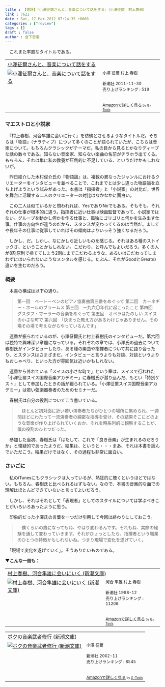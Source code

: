 ```yaml
---
title : 【書評】『小澤征爾さんと、音楽について話をする』（小澤征爾　村上春樹）
link : 7621
date : Sat, 17 Mar 2012 07:24:35 +0000
categories : ["review"]
tags : []
draft : false
author : 倉下忠憲
---
```


　これまた率直なタイトルである。

<table  border="0" cellpadding="5"><tr><td colspan="2"><a href="http://www.amazon.co.jp/%E5%B0%8F%E6%BE%A4%E5%BE%81%E7%88%BE%E3%81%95%E3%82%93%E3%81%A8%E3%80%81%E9%9F%B3%E6%A5%BD%E3%81%AB%E3%81%A4%E3%81%84%E3%81%A6%E8%A9%B1%E3%82%92%E3%81%99%E3%82%8B-%E5%B0%8F%E6%BE%A4-%E5%BE%81%E7%88%BE/dp/4103534281%3FSubscriptionId%3D15SMZCTB9V8NGR2TW082%26tag%3Drashita1000-22%26linkCode%3Dxm2%26camp%3D2025%26creative%3D165953%26creativeASIN%3D4103534281" target="_blank">小澤征爾さんと、音楽について話をする</a><img src="http://www.assoc-amazon.jp/e/ir?t=rashita1000-22&l=ur2&o=9" width="1" height="1" style="border: none;" alt="" /></td></tr><tr><td valign="top"><a href="http://www.amazon.co.jp/%E5%B0%8F%E6%BE%A4%E5%BE%81%E7%88%BE%E3%81%95%E3%82%93%E3%81%A8%E3%80%81%E9%9F%B3%E6%A5%BD%E3%81%AB%E3%81%A4%E3%81%84%E3%81%A6%E8%A9%B1%E3%82%92%E3%81%99%E3%82%8B-%E5%B0%8F%E6%BE%A4-%E5%BE%81%E7%88%BE/dp/4103534281%3FSubscriptionId%3D15SMZCTB9V8NGR2TW082%26tag%3Drashita1000-22%26linkCode%3Dxm2%26camp%3D2025%26creative%3D165953%26creativeASIN%3D4103534281" target="_blank"><img src="http://ecx.images-amazon.com/images/I/41q-jhrRzsL._SL160_.jpg" border="0" alt="小澤征爾さんと、音楽について話をする" /></a></td><td valign="top"><font size="-1">小澤 征爾 村上 春樹 <br /><br />新潮社  2011-11-30<br />売り上げランキング : 519<br /><br /><br /><a href="http://www.amazon.co.jp/%E5%B0%8F%E6%BE%A4%E5%BE%81%E7%88%BE%E3%81%95%E3%82%93%E3%81%A8%E3%80%81%E9%9F%B3%E6%A5%BD%E3%81%AB%E3%81%A4%E3%81%84%E3%81%A6%E8%A9%B1%E3%82%92%E3%81%99%E3%82%8B-%E5%B0%8F%E6%BE%A4-%E5%BE%81%E7%88%BE/dp/4103534281%3FSubscriptionId%3D15SMZCTB9V8NGR2TW082%26tag%3Drashita1000-22%26linkCode%3Dxm2%26camp%3D2025%26creative%3D165953%26creativeASIN%3D4103534281" target="_blank">Amazonで詳しく見る</a></font><font size="-2"> by <a href="http://www.goodpic.com/mt/aws/index.html" >G-Tools</a></font></td></tr></table>

<h3>マエストロと小説家</h3>
　『村上春樹、河合隼雄に会いに行く』を彷彿とさせるようなタイトルだ。そちらは「物語」（ナラティブ）について多くのことが語られていたが、こちらは音楽について。もちろんクラシックがテーマだ。私の目から見るとかなりディープな話の数々である。知らない音楽家、知らない楽曲の名前がチラホラ出てくる。もちろん、それは単に私の教養が圧倒的に不足している、というだけかもしれないが。

　昨日紹介した木村俊介氏の『物語論』は、複数の異なったジャンルにおけるクリエーターをインタビューを並べることで、これまでとは少し違った物語論を立ち上げようという試みがあった。本書は「指揮者」と「小説家」の対比だ。世界を舞台に活躍する二人のクリエーターの対比はなかなかに面白い。

　この二人は似ているかと問われれば、YesでありNoでもある。そもそも、それぞれの仕事が根本的に違う。指揮者に近い仕事は映画監督であって、小説家ではない。グループを動かし何かを作る仕事と、孤独にゴリゴリと何かを生み出す仕事。仕事の方向性が違うのだから、スタンスが変わってくるのは当然だ。ましてや長年その仕事に従事していればその傾向はよりいっそう強くなるだろう。

　しかし、だ。しかし、なにかしら近しいものを感じる。それはある種のストイックさ、ということかもしれない。こだわり、と呼んでもよいだろう。多くの人が8割原則で捨ててしまう2割にまでこだわるような、あるいはこだわってしまわずにはいられないようなメンタルを感じる。たぶん、それがGoodとGreatの違いを生むのだろう。

<h3>概要</h3>
　本書の構成は以下の通り。

<blockquote>第一回　ベートーベンのピアノ協奏曲第三番をめぐって
第二回　カーネギー・ホールのブラームス
第三回　一九六〇年代に起こったこと
第四回　グスタフ・マーラーの音楽をめぐって
第五回　オペラはたのしい
スイスの小さな町で
第六回　「決まった教え方があるわけじゃありません。その場その場で考えながらやっているんです」</blockquote>

　連番が振られているのが、小澤征爾氏と村上春樹氏のインタビューだ。第六回は独特で興味深い章題になっている。それぞれの章では、小澤氏の過去について春樹氏がインタビューしたり、ある種の楽曲や指揮者について共に語り合ったり、とスタンスはさまざまだ。インタビューと言うよりも対談、対談というよりもおしゃべり、といった方が雰囲気は近いかもしれない。

　連番から外れている「スイスの小さな町で」という章は、スイスで行われた「小澤征爾スイス国際音楽アカデミー」に春樹氏が潜り込んだ、もとい「特別ゲスト」として参加したときの話が綴られている。「小澤征爾スイス国際音楽アカデミー」は若い弦楽器奏者のためのセミナーだ。

　春樹氏は自分の役割についてこう書いている。

<blockquote>
　ほとんど初対面に近い若い演奏者たちがひとつの場所に集められ、一週間ほどにわたって一流演奏者の綿密な指導を受け、その結果そこにどのような音楽が作り上げられていくおか、それを時系列的に観察することが、僕の役割のひとつだった。
</blockquote>

　参加した当初、春樹氏は「はたして、これで「良き音楽」が生まれるのだろうか」と懐疑的であったようだ。結果は、というと・・・まあ、それは本書を読んでいただこう。結果だけではなく、その過程も非常に面白い。

<h3>さいごに</h3>
　私のiTunesにもクラシックは入っているが、熱狂的に聴くというほどではない。もちろん、春樹氏と比べられるはずもない。なので、本書の音楽的な面での理解はほとんどできていないと言ってよいだろう。

　しかし、それはそれとして「表現者」としてのスタイルについては学ぶべきことがいろいろあったように思う。

　印象的だった小澤氏の言葉を一つだけ引用して今回は終わりにしておこう。

<blockquote>
　僕くらいの歳になってもね、やはり変わるんです。それもね、実際の経験を通して変わっていきます。それがひょっとしたら、指揮者という職業のひとつの特徴かもしれないね。つまり現場で変化を遂げていく。
</blockquote>

　「現場で変化を遂げていく」。そうありたいものである。

<strong>▼こんな一冊も：</strong>
<table  border="0" cellpadding="5"><tr><td colspan="2"><a href="http://www.amazon.co.jp/%E6%9D%91%E4%B8%8A%E6%98%A5%E6%A8%B9%E3%80%81%E6%B2%B3%E5%90%88%E9%9A%BC%E9%9B%84%E3%81%AB%E4%BC%9A%E3%81%84%E3%81%AB%E3%81%84%E3%81%8F-%E6%96%B0%E6%BD%AE%E6%96%87%E5%BA%AB-%E6%B2%B3%E5%90%88-%E9%9A%BC%E9%9B%84/dp/4101001456%3FSubscriptionId%3D15SMZCTB9V8NGR2TW082%26tag%3Drashita1000-22%26linkCode%3Dxm2%26camp%3D2025%26creative%3D165953%26creativeASIN%3D4101001456" target="_blank">村上春樹、河合隼雄に会いにいく (新潮文庫)</a><img src="http://www.assoc-amazon.jp/e/ir?t=rashita1000-22&l=ur2&o=9" width="1" height="1" style="border: none;" alt="" /></td></tr><tr><td valign="top"><a href="http://www.amazon.co.jp/%E6%9D%91%E4%B8%8A%E6%98%A5%E6%A8%B9%E3%80%81%E6%B2%B3%E5%90%88%E9%9A%BC%E9%9B%84%E3%81%AB%E4%BC%9A%E3%81%84%E3%81%AB%E3%81%84%E3%81%8F-%E6%96%B0%E6%BD%AE%E6%96%87%E5%BA%AB-%E6%B2%B3%E5%90%88-%E9%9A%BC%E9%9B%84/dp/4101001456%3FSubscriptionId%3D15SMZCTB9V8NGR2TW082%26tag%3Drashita1000-22%26linkCode%3Dxm2%26camp%3D2025%26creative%3D165953%26creativeASIN%3D4101001456" target="_blank"><img src="http://ecx.images-amazon.com/images/I/51QGBH45RKL._SL160_.jpg" border="0" alt="村上春樹、河合隼雄に会いにいく (新潮文庫)" /></a></td><td valign="top"><font size="-1">河合 隼雄 村上 春樹 <br /><br />新潮社  1998-12<br />売り上げランキング : 11206<br /><br /><br /><a href="http://www.amazon.co.jp/%E6%9D%91%E4%B8%8A%E6%98%A5%E6%A8%B9%E3%80%81%E6%B2%B3%E5%90%88%E9%9A%BC%E9%9B%84%E3%81%AB%E4%BC%9A%E3%81%84%E3%81%AB%E3%81%84%E3%81%8F-%E6%96%B0%E6%BD%AE%E6%96%87%E5%BA%AB-%E6%B2%B3%E5%90%88-%E9%9A%BC%E9%9B%84/dp/4101001456%3FSubscriptionId%3D15SMZCTB9V8NGR2TW082%26tag%3Drashita1000-22%26linkCode%3Dxm2%26camp%3D2025%26creative%3D165953%26creativeASIN%3D4101001456" target="_blank">Amazonで詳しく見る</a></font><font size="-2"> by <a href="http://www.goodpic.com/mt/aws/index.html" >G-Tools</a></font></td></tr></table>

<table  border="0" cellpadding="5"><tr><td colspan="2"><a href="http://www.amazon.co.jp/%E3%83%9C%E3%82%AF%E3%81%AE%E9%9F%B3%E6%A5%BD%E6%AD%A6%E8%80%85%E4%BF%AE%E8%A1%8C-%E6%96%B0%E6%BD%AE%E6%96%87%E5%BA%AB-%E5%B0%8F%E6%BE%A4-%E5%BE%81%E7%88%BE/dp/4101228019%3FSubscriptionId%3D15SMZCTB9V8NGR2TW082%26tag%3Drashita1000-22%26linkCode%3Dxm2%26camp%3D2025%26creative%3D165953%26creativeASIN%3D4101228019" target="_blank">ボクの音楽武者修行 (新潮文庫)</a><img src="http://www.assoc-amazon.jp/e/ir?t=rashita1000-22&l=ur2&o=9" width="1" height="1" style="border: none;" alt="" /></td></tr><tr><td valign="top"><a href="http://www.amazon.co.jp/%E3%83%9C%E3%82%AF%E3%81%AE%E9%9F%B3%E6%A5%BD%E6%AD%A6%E8%80%85%E4%BF%AE%E8%A1%8C-%E6%96%B0%E6%BD%AE%E6%96%87%E5%BA%AB-%E5%B0%8F%E6%BE%A4-%E5%BE%81%E7%88%BE/dp/4101228019%3FSubscriptionId%3D15SMZCTB9V8NGR2TW082%26tag%3Drashita1000-22%26linkCode%3Dxm2%26camp%3D2025%26creative%3D165953%26creativeASIN%3D4101228019" target="_blank"><img src="http://ecx.images-amazon.com/images/I/5153JSYTE0L._SL160_.jpg" border="0" alt="ボクの音楽武者修行 (新潮文庫)" /></a></td><td valign="top"><font size="-1">小澤 征爾 <br /><br />新潮社  2002-11<br />売り上げランキング : 8545<br /><br /><br /><a href="http://www.amazon.co.jp/%E3%83%9C%E3%82%AF%E3%81%AE%E9%9F%B3%E6%A5%BD%E6%AD%A6%E8%80%85%E4%BF%AE%E8%A1%8C-%E6%96%B0%E6%BD%AE%E6%96%87%E5%BA%AB-%E5%B0%8F%E6%BE%A4-%E5%BE%81%E7%88%BE/dp/4101228019%3FSubscriptionId%3D15SMZCTB9V8NGR2TW082%26tag%3Drashita1000-22%26linkCode%3Dxm2%26camp%3D2025%26creative%3D165953%26creativeASIN%3D4101228019" target="_blank">Amazonで詳しく見る</a></font><font size="-2"> by <a href="http://www.goodpic.com/mt/aws/index.html" >G-Tools</a></font></td></tr></table>

